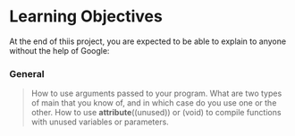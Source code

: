 # Learning Objectives
At the end of thiis project, you are expected to be able to explain to anyone without the help of Google:

### General
> How to use arguments passed to your program.
> What are two types of main that you know of, and in which case do you use one or the other.
> How to use __attribute__((unused)) or (void) to compile functions with unused variables or parameters.
